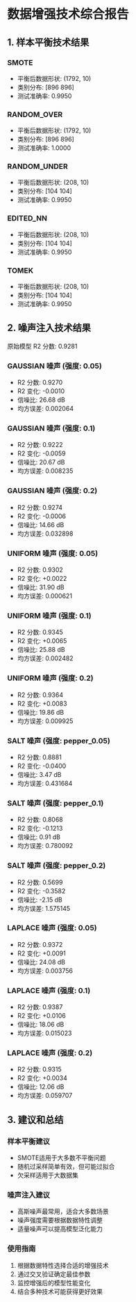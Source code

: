 # 数据增强技术综合报告
## 1. 样本平衡技术结果
### SMOTE
- 平衡后数据形状: (1792, 10)
- 类别分布: [896 896]
- 测试准确率: 0.9950
### RANDOM_OVER
- 平衡后数据形状: (1792, 10)
- 类别分布: [896 896]
- 测试准确率: 1.0000
### RANDOM_UNDER
- 平衡后数据形状: (208, 10)
- 类别分布: [104 104]
- 测试准确率: 0.9950
### EDITED_NN
- 平衡后数据形状: (208, 10)
- 类别分布: [104 104]
- 测试准确率: 0.9950
### TOMEK
- 平衡后数据形状: (208, 10)
- 类别分布: [104 104]
- 测试准确率: 0.9950

## 2. 噪声注入技术结果
原始模型 R2 分数: 0.9281

### GAUSSIAN 噪声 (强度: 0.05)
- R2 分数: 0.9270
- R2 变化: -0.0010
- 信噪比: 26.68 dB
- 均方误差: 0.002064
### GAUSSIAN 噪声 (强度: 0.1)
- R2 分数: 0.9222
- R2 变化: -0.0059
- 信噪比: 20.67 dB
- 均方误差: 0.008235
### GAUSSIAN 噪声 (强度: 0.2)
- R2 分数: 0.9274
- R2 变化: -0.0006
- 信噪比: 14.66 dB
- 均方误差: 0.032898
### UNIFORM 噪声 (强度: 0.05)
- R2 分数: 0.9302
- R2 变化: +0.0022
- 信噪比: 31.90 dB
- 均方误差: 0.000621
### UNIFORM 噪声 (强度: 0.1)
- R2 分数: 0.9345
- R2 变化: +0.0065
- 信噪比: 25.88 dB
- 均方误差: 0.002482
### UNIFORM 噪声 (强度: 0.2)
- R2 分数: 0.9364
- R2 变化: +0.0083
- 信噪比: 19.86 dB
- 均方误差: 0.009925
### SALT 噪声 (强度: pepper_0.05)
- R2 分数: 0.8881
- R2 变化: -0.0400
- 信噪比: 3.47 dB
- 均方误差: 0.431684
### SALT 噪声 (强度: pepper_0.1)
- R2 分数: 0.8068
- R2 变化: -0.1213
- 信噪比: 0.91 dB
- 均方误差: 0.780092
### SALT 噪声 (强度: pepper_0.2)
- R2 分数: 0.5699
- R2 变化: -0.3582
- 信噪比: -2.15 dB
- 均方误差: 1.575145
### LAPLACE 噪声 (强度: 0.05)
- R2 分数: 0.9372
- R2 变化: +0.0091
- 信噪比: 24.08 dB
- 均方误差: 0.003756
### LAPLACE 噪声 (强度: 0.1)
- R2 分数: 0.9387
- R2 变化: +0.0106
- 信噪比: 18.06 dB
- 均方误差: 0.015023
### LAPLACE 噪声 (强度: 0.2)
- R2 分数: 0.9315
- R2 变化: +0.0034
- 信噪比: 12.06 dB
- 均方误差: 0.059707

## 3. 建议和总结
### 样本平衡建议
- SMOTE适用于大多数不平衡问题
- 随机过采样简单有效，但可能过拟合
- 欠采样适用于大数据集

### 噪声注入建议
- 高斯噪声最常用，适合大多数场景
- 噪声强度需要根据数据特性调整
- 适量噪声可以提高模型泛化能力

### 使用指南
1. 根据数据特性选择合适的增强技术
2. 通过交叉验证确定最佳参数
3. 监控增强后的模型性能变化
4. 结合多种技术可能获得更好效果
